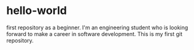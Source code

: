 # hello-world
first repository as a beginner.
I'm an engineering student who is looking forward to make a career in software development. This is my first git repository.
